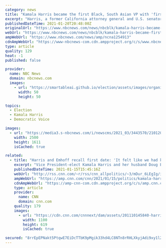 ```yaml
---
category: news
title: "Kamala Harris became the first Black, South Asian VP with 'firsts' surrounding her"
excerpt: "Harris, a former California attorney general and U.S. senator, is used to breaking barriers. Her swearing in as vice president was no different."
publishedDateTime: 2021-01-20T20:48:00Z
originalUrl: "https://www.nbcnews.com/news/nbcblk/kamala-harris-became-first-black-south-asian-vp-firsts-surrounding-n1254913"
webUrl: "https://www.nbcnews.com/news/nbcblk/kamala-harris-became-first-black-south-asian-vp-firsts-surrounding-n1254913"
ampWebUrl: "https://www.nbcnews.com/news/amp/ncna1254913"
cdnAmpWebUrl: "https://www-nbcnews-com.cdn.ampproject.org/c/s/www.nbcnews.com/news/amp/ncna1254913"
type: article
quality: 129
heat: -1
published: false

provider:
  name: NBC News
  domain: nbcnews.com
  images:
    - url: "https://smartableai.github.io/election/assets/images/organizations/nbcnews.com-50x50.jpg"
      width: 50
      height: 50

topics:
  - Election
  - Kamala Harris
  - Democratic Voice

images:
  - url: "https://media3.s-nbcnews.com/i/newscms/2021_03/3443570/210120-kamala-harris-ew-1150a_4ed1a234f8d2967580217557239df534.jpg"
    width: 2500
    height: 1611
    isCached: true

related:
  - title: "Harris and Emhoff recall first date: 'It felt like we had known each other forever'"
    excerpt: "Vice President-elect Kamala Harris and her husband Doug Emhoff recalled their first date in a rare joint interview with CNN's Abby Phillip, for a CNN special report airing Sunday on the barrier-breaking vice president and her historic career.\n    \n"
    publishedDateTime: 2021-01-15T15:45:16Z
    webUrl: "http://rss.cnn.com/~r/rss/cnn_allpolitics/~3/mDur_6LEgIg/index.html"
    ampWebUrl: "https://amp.cnn.com/cnn/2021/01/15/politics/kamala-harris-doug-emhoff-first-date-cnntv/index.html"
    cdnAmpWebUrl: "https://amp-cnn-com.cdn.ampproject.org/c/s/amp.cnn.com/cnn/2021/01/15/politics/kamala-harris-doug-emhoff-first-date-cnntv/index.html"
    type: article
    provider:
      name: CNN
      domain: cnn.com
    quality: 179
    images:
      - url: "https://cdn.cnn.com/cnnnext/dam/assets/201110145840-harris-emhoff-0812-super-tease.jpg"
        width: 1100
        height: 619
        isCached: true

secured: "8rrEpEPNakt5PtqwE7EiDcTTbK9pMgik33hd4LC8NTn8rRHLXkyjAdi9xy1l29x1c1m+IBDMGY8ccWLyMb2+z08hMF9UE6BVVpbmxkabj+7kluNXjSzIiaplwY3/gub7/5XY8M6kAeDUHdZsBMnGVWejI6eDseNh11cvSTszofijAJR9YuL9RzUCWlAJ8eGXwv5+y3y/ph40vG3Qc9c4WpFI38uWXRAZpvj2Uk4EmnglEdEUCkJRYoSbBWiYeEAWq/Z6F1C3sYbXb15G29yok4ICPHHjdCekNBLgihe9ifHwTJIUawmHlzz4QZK+cg00mshYc1SkAxAukPjIV1Esw3twmfT+WMOeAV/3rYY6HvE=;9zkOPZJEjfZXkimC8lza8Q=="
---
```



